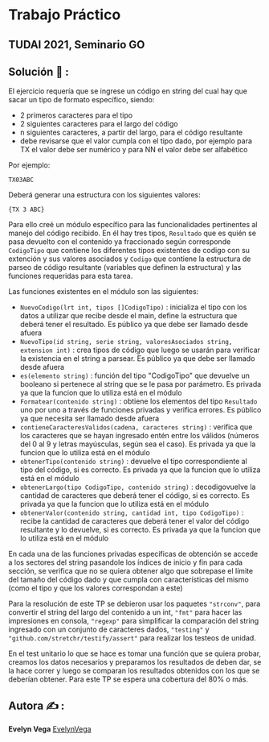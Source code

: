 # Trabajo Práctico
## TUDAI 2021, Seminario GO

## Solución :thinking: :
El ejercicio requería que se ingrese un código en string del cual hay que sacar un tipo de formato específico, siendo:
- 2 primeros caracteres para el tipo
- 2 siguientes caracteres para el largo del código
- n siguientes caracteres, a partir del largo, para el código resultante
- debe revisarse que el valor cumpla con el tipo dado, por ejemplo para TX el valor debe ser numérico y para NN el valor debe ser alfabético

Por ejemplo:

````
TX03ABC
````

Deberá generar una estructura con los siguientes valores:

````
{TX 3 ABC}
````

Para ello creé un módulo específico para las funcionalidades pertinentes al manejo del código recibido. En él hay tres tipos, `Resultado` que es quién se pasa devuelto con el contenido ya fraccionado según corresponde `CodigoTipo` que contiene los diferentes tipos existentes de codigo con su extención y sus valores asociados y `Codigo` que contiene la estructura de parseo de código resultante (variables que definen la estructura) y las funciones requeridas para esta tarea.

Las funciones existentes en el módulo son las siguientes:

- `NuevoCodigo(lrt int, tipos []CodigoTipo)` : inicializa el tipo con los datos a utilizar que recibe desde el main,  define la estructura que deberá tener el resultado. Es público ya que debe ser llamado desde afuera
- `NuevoTipo(id string, serie string, valoresAsociados string, extension int)` : crea tipos de código que luego se usarán para verificar la existencia en el string a parsear. Es público ya que debe ser llamado desde afuera
- `es(elemento string)` : función del tipo "CodigoTipo" que devuelve un booleano si pertenece al string que se le pasa por parámetro. Es privada ya que la funcion que lo utiliza está en el módulo
- `Formatear(contenido string)` : obtiene los elementos del tipo `Resultado` uno por uno a través de funciones privadas y verifica errores. Es público ya que necesita ser llamado desde afuera
- `contieneCaracteresValidos(cadena, caracteres string)` : verifica que los caracteres que se hayan ingresado entén entre los válidos (números del 0 al 9 y letras mayúsculas, según sea el caso). Es privada ya que la funcion que lo utiliza está en el módulo
- `obtenerTipo(contenido string)` : devuelve el tipo correspondiente al tipo del código, si es correcto. Es privada ya que la funcion que lo utiliza está en el módulo
- `obtenerLargo(tipo CodigoTipo, contenido string)` : decodigovuelve la cantidad de caracteres que deberá tener el código, si es correcto. Es privada ya que la funcion que lo utiliza está en el módulo
- `obtenerValor(contenido string, cantidad int, tipo CodigoTipo)` : recibe la cantidad de caracteres que deberá tener el valor del código resultante y lo devuelve, si es correcto. Es privada ya que la funcion que lo utiliza está en el módulo

En cada una de las funciones privadas específicas de obtención se accede a los sectores del string pasandole los índices de inicio y fin para cada sección, se verifica que no se quiera obtener algo que sobrepase el límite del tamaño del código dado y que cumpla con características del mismo (como el tipo y que los valores correspondan a este)

Para la resolución de este TP se debieron usar los paquetes `"strconv"`, para convertir el string del largo del contenido a un int, `"fmt"` para hacer las impresiones en consola, `"regexp"` para simplificar la comparación del string ingresado con un conjunto de caracteres dados, `"testing"` y `"github.com/stretchr/testify/assert"` para realizar los testeos de unidad.

En el test unitario lo que se hace es tomar una función que se quiera probar, creamos los datos necesarios y preparamos los resultados de deben dar, se la hace correr y luego se comparan los resultados obtenidos con los que se deberían obtener.
Para este TP se espera una cobertura del 80% o más.

## Autora :writing_hand: :
**Evelyn Vega** [EvelynVega](https://github.com/Evynith)